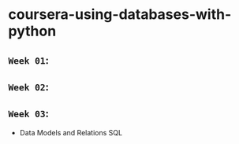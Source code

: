 # coursera-using-databases-with-python
 
## `Week 01`:

## `Week 02`:

## `Week 03`:

- Data Models and Relations SQL
